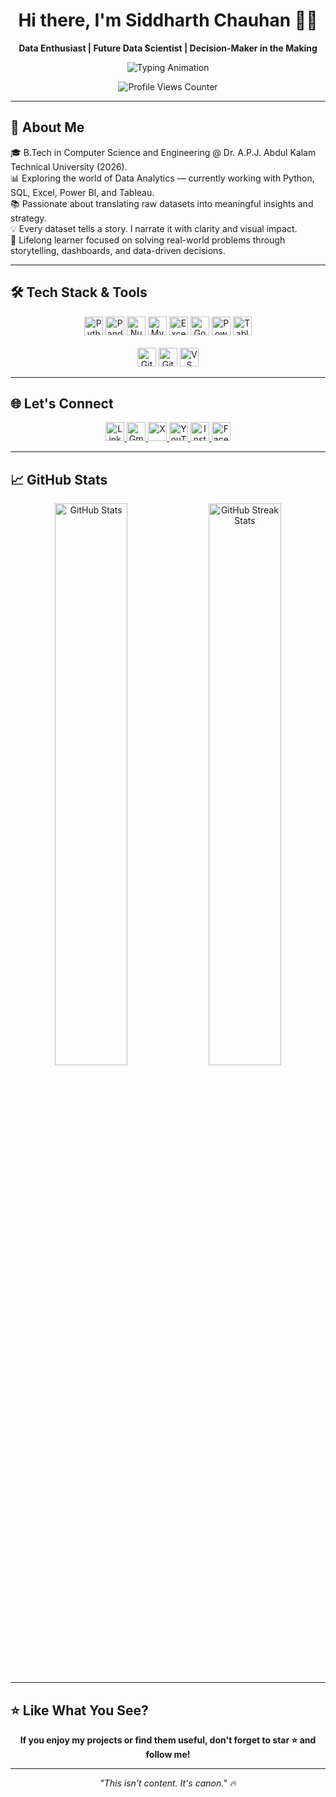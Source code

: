 <h1 align="center">Hi there, I'm Siddharth Chauhan 👋🏻</h1>
<p align="center"><b>Data Enthusiast | Future Data Scientist | Decision-Maker in the Making</b></p>

<p align="center">
  <img src="https://readme-typing-svg.demolab.com?font=Fira+Code&pause=2000&color=00BFFF&center=true&vCenter=true&width=435&lines=Turning+Data+Into+Decisions;Learning+%7C+Analyzing+%7C+Growing" alt="Typing Animation" />
</p>

<p align="center">
  <img src="https://komarev.com/ghpvc/?username=thesiddemigod&label=Profile%20Views&color=0e75b6&style=flat" alt="Profile Views Counter" />
</p>

---

## 📖 About Me
🎓 B.Tech in Computer Science and Engineering @ Dr. A.P.J. Abdul Kalam Technical University (2026).  
📊 Exploring the world of Data Analytics — currently working with Python, SQL, Excel, Power BI, and Tableau.  
📚 Passionate about translating raw datasets into meaningful insights and strategy.  
💡 Every dataset tells a story. I narrate it with clarity and visual impact.  
🚀 Lifelong learner focused on solving real-world problems through storytelling, dashboards, and data-driven decisions.

---

## 🛠️ Tech Stack & Tools
<p align="center">
  <!-- Data Tools -->
  <img src="https://img.shields.io/badge/Python-3776AB?style=for-the-badge&logo=python&logoColor=white" height="30px" alt="Python"/>
  <img src="https://img.shields.io/badge/Pandas-150458?style=for-the-badge&logo=pandas&logoColor=white" height="30px" alt="Pandas"/>
  <img src="https://img.shields.io/badge/Numpy-013243?style=for-the-badge&logo=numpy&logoColor=white" height="30px" alt="NumPy"/>
  <img src="https://img.shields.io/badge/MySQL-00758F?style=for-the-badge&logo=mysql&logoColor=white" height="30px" alt="MySQL"/>
  <img src="https://img.shields.io/badge/Excel-217346?style=for-the-badge&logo=microsoft-excel&logoColor=white" height="30px" alt="Excel"/>
  <img src="https://img.shields.io/badge/Google%20Sheets-34A853?style=for-the-badge&logo=googlesheets&logoColor=white" height="30px" alt="Google Sheets"/>
  <img src="https://img.shields.io/badge/Power%20BI-F2C811?style=for-the-badge&logo=powerbi&logoColor=black" height="30px" alt="Power BI"/>
  <img src="https://img.shields.io/badge/Tableau-E97627?style=for-the-badge&logo=tableau&logoColor=white" height="30px" alt="Tableau"/>
  <br><br>
  <!-- Dev & Workflow Tools -->
  <img src="https://img.shields.io/badge/Git-F05032?style=for-the-badge&logo=git&logoColor=white" height="30px" alt="Git"/>
  <img src="https://img.shields.io/badge/GitHub-181717?style=for-the-badge&logo=github&logoColor=white" height="30px" alt="GitHub"/>
  <img src="https://img.shields.io/badge/VS%20Code-007ACC?style=for-the-badge&logo=visualstudiocode&logoColor=white" height="30px" alt="VS Code"/>
</p>

---

## 🌐 Let's Connect
<p align="center">
  <a href="https://linkedin.com/in/thesiddemigod" target="_blank" rel="noopener noreferrer">
    <img src="https://img.shields.io/badge/LinkedIn-0A66C2?style=for-the-badge&logo=linkedin&logoColor=white" height="30px" alt="LinkedIn"/>
  </a>
  <a href="mailto:siddemigod1@gmail.com" target="_blank" rel="noopener noreferrer">
    <img src="https://img.shields.io/badge/Gmail-D14836?style=for-the-badge&logo=gmail&logoColor=white" height="30px" alt="Gmail"/>
  </a>
  <a href="https://x.com/Thesiddemigod" target="_blank" rel="noopener noreferrer">
    <img src="https://img.shields.io/badge/X-000000?style=for-the-badge&logo=x&logoColor=white" height="30px" alt="X"/>
  </a>
  <a href="https://youtube.com/@thesiddemigod" target="_blank" rel="noopener noreferrer">
    <img src="https://img.shields.io/badge/YouTube-FF0000?style=for-the-badge&logo=youtube&logoColor=white" height="30px" alt="YouTube"/>
  </a>
  <a href="https://instagram.com/thesiddemigod" target="_blank" rel="noopener noreferrer">
    <img src="https://img.shields.io/badge/Instagram-E4405F?style=for-the-badge&logo=instagram&logoColor=white" height="30px" alt="Instagram"/>
  </a>
  <a href="https://facebook.com/thesiddemigod" target="_blank" rel="noopener noreferrer">
    <img src="https://img.shields.io/badge/Facebook-1877F2?style=for-the-badge&logo=facebook&logoColor=white" height="30px" alt="Facebook"/>
  </a>
</p>

---

## 📈 GitHub Stats
<div align="center">
  <img src="https://github-readme-stats.vercel.app/api?username=thesiddemigod&show_icons=true&theme=tokyonight&hide_border=true" width="48%" alt="GitHub Stats"/>
  <img src="https://github-readme-streak-stats.herokuapp.com/?user=thesiddemigod&theme=tokyonight&hide_border=true" width="48%" alt="GitHub Streak Stats"/>
</div>

---

## ⭐ Like What You See?
<p align="center">
  <b>If you enjoy my projects or find them useful, don't forget to star ⭐ and follow me!</b>
</p>

---

<p align="center"><i>"This isn't content. It's canon." 🔥</i></p>
